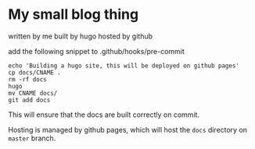 # My small blog thing

written by me
built by hugo
hosted by github

add the following snippet to .github/hooks/pre-commit

```
echo 'Building a hugo site, this will be deployed on github pages'
cp docs/CNAME .
rm -rf docs
hugo
mv CNAME docs/
git add docs
```

This will ensure that the docs are built correctly on commit.

Hosting is managed by github pages, which will host the `docs` directory on `master` branch.
